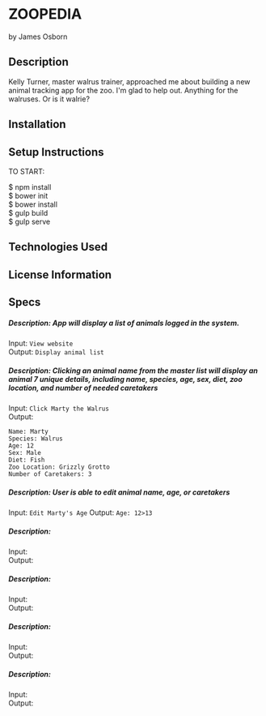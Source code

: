 # ZOOPEDIA

by James Osborn

## Description

Kelly Turner, master walrus trainer, approached me about building a new animal tracking app for the zoo. I'm glad to help out. Anything for the walruses. Or is it walrie?

## Installation

## Setup Instructions

TO START:

$ npm install  
$ bower init  
$ bower install  
$ gulp build  
$ gulp serve

## Technologies Used


## License Information

## Specs

##### Description:  App will display a list of animals logged in the system.
Input:  `View website`  
Output:  `Display animal list`

##### Description: Clicking an animal name from the master list will display an animal 7 unique details, including name, species, age, sex, diet, zoo location, and number of needed caretakers
Input:  `Click Marty the Walrus`  
Output:  
```
Name: Marty  
Species: Walrus  
Age: 12  
Sex: Male  
Diet: Fish  
Zoo Location: Grizzly Grotto  
Number of Caretakers: 3
```

##### Description:  User is able to edit animal name, age, or caretakers
Input:  `Edit Marty's Age`
Output: `Age: 12>13`  

##### Description:  
Input:  
Output:  

##### Description:  
Input:  
Output:  

##### Description:  
Input:  
Output:  

##### Description:  
Input:  
Output:  
